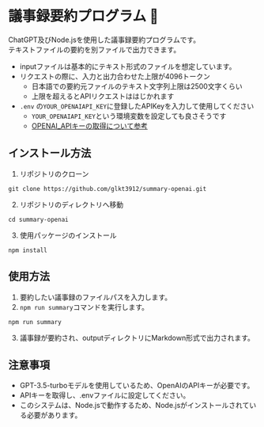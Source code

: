 # 議事録要約プログラム &#x1f916;

ChatGPT及びNode.jsを使用した議事録要約プログラムです。<br>
テキストファイルの要約を別ファイルで出力できます。<br>

* inputファイルは基本的にテキスト形式のファイルを想定しています。
* リクエストの際に、入力と出力合わせた上限が4096トークン
  - 日本語での要約元ファイルのテキスト文字列上限は2500文字くらい
  - 上限を超えるとAPIリクエストははじかれます
* `.env` の`YOUR_OPENAIAPI_KEY`に登録したAPIKeyを入力して使用してください
  - `YOUR_OPENAIAPI_KEY`という環境変数を設定しても良さそうです
  - [OPENAI_APIキーの取得について参考](https://zenn.dev/umi_mori/books/chatbot-chatgpt/viewer/how_to_use_openai_api)

## インストール方法

1. リポジトリのクローン
```
git clone https://github.com/glkt3912/summary-openai.git
```
2. リポジトリのディレクトリへ移動
```
cd summary-openai
```
3. 使用パッケージのインストール
```
npm install
```

## 使用方法

1. 要約したい議事録のファイルパスを入力します。
2. `npm run summary`コマンドを実行します。
```
npm run summary
```
3. 議事録が要約され、outputディレクトリにMarkdown形式で出力されます。

## 注意事項
* GPT-3.5-turboモデルを使用しているため、OpenAIのAPIキーが必要です。
* APIキーを取得し、.envファイルに設定してください。
* このシステムは、Node.jsで動作するため、Node.jsがインストールされている必要があります。
